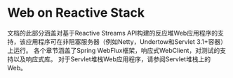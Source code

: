 # Web on Reactive Stack
文档的此部分涵盖对基于Reactive Streams API构建的反应堆Web应用程序的支持，该应用程序可在非阻塞服务器（例如Netty，Undertow和Servlet 3.1+容器）上运行。 各个章节涵盖了Spring WebFlux框架，响应式WebClient，对测试的支持以及响应式库。 对于Servlet堆栈Web应用程序，请参阅Servlet堆栈上的Web。


